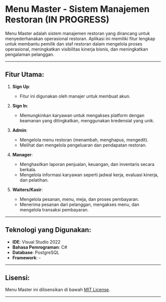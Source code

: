 # Menu Master - Sistem Manajemen Restoran (IN PROGRESS)

Menu Master adalah sistem manajemen restoran yang dirancang untuk menyederhanakan operasional restoran. Aplikasi ini memiliki fitur lengkap untuk membantu pemilik dan staf restoran dalam mengelola proses operasional, meningkatkan visibilitas kinerja bisnis, dan meningkatkan pengalaman pelanggan.

---

## Fitur Utama:

1. **Sign Up**:
   - Fitur ini digunakan oleh manajer untuk membuat akun.

2. **Sign In**:
   - Memungkinkan karyawan untuk mengakses platform dengan keamanan yang ditingkatkan, menggunakan kredensial yang unik.

3. **Admin**:
   - Mengelola menu restoran (menambah, menghapus, mengedit).
   - Melihat dan mengelola pengeluaran dan pendapatan restoran.

4. **Manager**:
   - Menghasilkan laporan penjualan, keuangan, dan inventaris secara berkala.
   - Mengelola informasi karyawan seperti jadwal kerja, evaluasi kinerja, dan pelatihan.

5. **Waiters/Kasir**:
   - Mengelola pesanan, menu, meja, dan proses pembayaran.
   - Menerima pesanan dari pelanggan, mengakses menu, dan mengelola transaksi pembayaran.

---

## Teknologi yang Digunakan:

- **IDE**: Visual Studio 2022
- **Bahasa Pemrograman**: C#
- **Database**: PostgreSQL
- **Framework**: -

---

## Lisensi:

Menu Master ini dilisensikan di bawah [MIT License](LICENSE).

---
